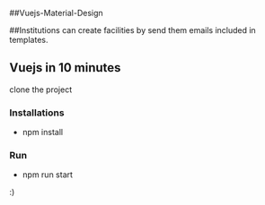 ##Vuejs-Material-Design

##Institutions can create facilities by send them emails included in templates.

## Vuejs in 10 minutes

clone the project

### Installations
* npm install

### Run

* npm run start

:)